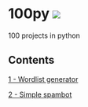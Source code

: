# 100py [![](https://tokei.rs/b1/github/lunaq88/100py)](https://github.com/lunaq88/100py)
100 projects in python 
## Contents
[1 - Wordlist generator](https://github.com/lunaq88/100py/tree/main/1)

[2 - Simple spambot](https://github.com/lunaq88/100py/tree/main/2)
